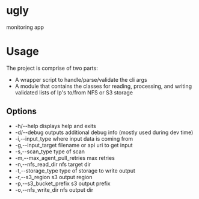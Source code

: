 # ugly
monitoring app

# Usage
The project is comprise of two parts:
 - A wrapper script to handle/parse/validate the cli args
 - A module that contains the classes for reading, processing, and writing validated lists of Ip's to/from NFS or S3 storage

## Options
- -h/--help                       displays help and exits
- -d/--debug                      outputs additional debug info (mostly used during dev time)
- -i,--input_type                 where input data is coming from
- -g,--input_target               filename or api uri to get input
- -s,--scan_type                  type of scan
- -m,--max_agent_pull_retries     max retries
- -n,--nfs_read_dir               nfs target dir
- -t,--storage_type               type of storage to write output
- -r,--s3_region                  s3 output region
- -p,--s3_bucket_prefix           s3 output prefix
- -o,--nfs_write_dir              nfs output dir

